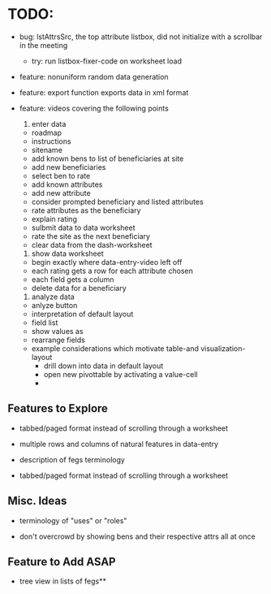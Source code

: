 # TODO:
- bug: lstAttrsSrc, the top attribute listbox, did not initialize with a scrollbar in the meeting
  - try: run listbox-fixer-code on worksheet load

- feature: nonuniform random data generation

- feature: export function exports data in xml format

- feature: videos covering the following points
  1. enter data
    - roadmap
    - instructions
    - sitename
    - add known bens to list of beneficiaries at site
    - add new beneficiaries
    - select ben to rate
    - add known attributes
    - add new attribute
    - consider prompted beneficiary and listed attributes
    - rate attributes as the beneficiary
    - explain rating
    - sulbmit data to data worksheet
    - rate the site as the next beneficiary
    - clear data from the dash-worksheet
  1. show data worksheet
    - begin exactly where data-entry-video left off
    - each rating gets a row for each attribute chosen
    - each field gets a column
    - delete data for a beneficiary
  1. analyze data
    - anlyze button
    - interpretation of default layout
    - field list
    - show values as
    - rearrange fields
    - example considerations which motivate table-and visualization-layout
      - drill down into data in default layout
      - open new pivottable by activating a value-cell
      - 

## Features to Explore
- tabbed/paged format instead of scrolling through a worksheet

- multiple rows and columns of natural features in data-entry

- description of fegs terminology

- tabbed/paged format instead of scrolling through a worksheet

## Misc. Ideas
- terminology of "uses" or "roles"

- don't overcrowd by showing bens and their respective attrs all at once

## Feature to Add ASAP
- tree view in lists of fegs**

